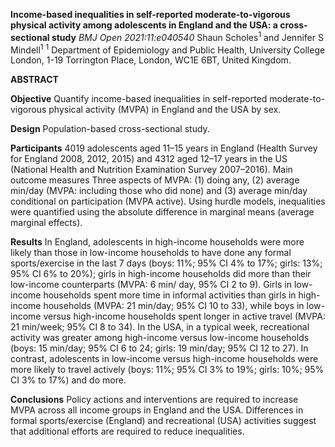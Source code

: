 **Income-based inequalities in self-reported moderate-to-vigorous physical activity among adolescents in England and the USA: a cross-sectional study**
*BMJ Open 2021:11:e040540*
Shaun Scholes<sup>1</sup> and Jennifer S Mindell<sup>1</sup> 
<sup>1</sup> Department of Epidemiology and Public Health, University College London, 1-19 Torrington Place, London, WC1E 6BT, United Kingdom. 

**ABSTRACT**

**Objective** Quantify income-based inequalities in self-reported moderate-to- vigorous physical activity (MVPA) in England and the USA by sex.

**Design** Population-based cross-sectional study.

**Participants** 4019 adolescents aged 11–15 years in England (Health Survey for England 2008, 2012, 2015) and 4312 aged 12–17 years in the US (National Health and
Nutrition Examination Survey 2007–2016). Main outcome measures Three aspects of MVPA: (1) doing any, (2) average min/day (MVPA: including those who did none) and (3) average min/day conditional on participation (MVPA active). Using hurdle models, inequalities were quantified using the absolute difference in marginal means (average marginal effects).

**Results** In England, adolescents in high-income households were more likely than those in low-income households to have done any formal sports/exercise in the last 7 days (boys: 11%; 95% CI 4% to 17%; girls: 13%; 95% CI 6% to 20%); girls in high-income households did more than their low-income
counterparts (MVPA: 6 min/ day, 95% CI 2 to 9). Girls in low-income households spent more time in informal activities than girls in high-income households (MVPA: 21 min/day; 95% CI 10 to 33), while boys in low-income versus high-income households spent longer in active travel (MVPA: 21 min/week; 95% CI 8 to 34). In the USA, in a typical week, recreational activity was greater among high-income versus low-income households (boys: 15 min/day; 95% CI 6 to 24; girls: 19 min/day; 95% CI 12 to 27). In contrast, adolescents in low-income versus high-income households were more likely to travel actively (boys: 11%; 95% CI 3% to 19%; girls: 10%; 95% CI 3% to 17%) and do more.

**Conclusions** Policy actions and interventions are required to increase MVPA across all income groups in England and the USA. Differences in formal sports/exercise (England) and recreational (USA) activities suggest that additional efforts are required to reduce inequalities.
